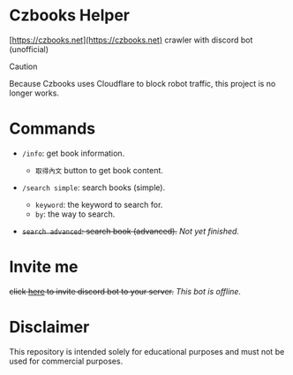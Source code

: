 # Czbooks Helper
[https://czbooks.net](https://czbooks.net) crawler with discord bot (unofficial)

> [!CAUTION]
> Because Czbooks uses Cloudflare to block robot traffic, this project is no longer works.

# Commands
- `/info`: get book information.
  - `取得內文` button to get book content.

- `/search simple`: search books (simple).
  - `keyword`: the keyword to search for.
  - `by`: the way to search.

- ~~`search advanced`: search book (advanced).~~ *Not yet finished.*

# Invite me
~~click [here](https://discord.com/api/oauth2/authorize?client_id=1121051030432526416&permissions=3072&scope=bot%20applications.commands) to invite discord bot to your server.~~
*This bot is offline.*

# Disclaimer

This repository is intended solely for educational purposes and must not be used for commercial purposes.
